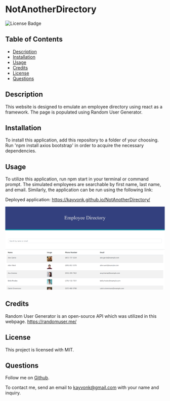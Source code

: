 # NotAnotherDirectory

![License Badge](https://img.shields.io/badge/license-MIT-brightgreen)

## Table of Contents
* [Description](#description)
* [Installation](#installation)
* [Usage](#usage)
* [Credits](#credits)
* [License](#license)
* [Questions](#questions)

## Description
This website is designed to emulate an employee directory using react as a framework. The page is populated using Random User Generator.

## Installation
To install this application, add this repository to a folder of your choosing. Run 'npm install axios bootstrap' in order to acquire the necessary dependencies.

## Usage
To utilize this application, run npm start in your terminal or command prompt. The simulated employees are searchable by first name, last name, and email. Similarly, the application can be run using the following link:

Deployed application: https://kayvonk.github.io/NotAnotherDirectory/

![notAnotherDirectoryThumbnail](./assets/notAnotherDirectoryThumbnail.PNG)

## Credits
Random User Generator is an open-source API which was utilized in this webpage. 
https://randomuser.me/

## License
This project is licensed with MIT.

## Questions
Follow me on [Github](https://github.com/Kayvonk).

To contact me, send an email to kayvonk@gmail.com with your name and inquiry.


